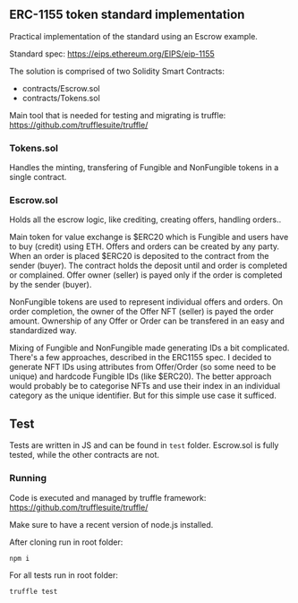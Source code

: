 ## ERC-1155 token standard implementation 

Practical implementation of the standard using an Escrow example.

Standard spec: https://eips.ethereum.org/EIPS/eip-1155

The solution is comprised of two Solidity Smart Contracts:
 - contracts/Escrow.sol
 - contracts/Tokens.sol

Main tool that is needed for testing and migrating is truffle:
https://github.com/trufflesuite/truffle/

### Tokens.sol
Handles the minting, transfering of Fungible and NonFungible tokens in a single contract.

### Escrow.sol
Holds all the escrow logic, like crediting, creating offers, handling orders..

Main token for value exchange is $ERC20 which is Fungible and users have to buy (credit) using ETH. Offers and orders can be created by any party. When an order is placed $ERC20 is deposited to the contract from the sender (buyer). The contract holds the deposit until and order is completed or complained. Offer owner (seller) is payed only if the order is completed by the sender (buyer).

NonFungible tokens are used to represent individual offers and orders. On order completion, the owner of the Offer NFT (seller) is payed the order amount.
Ownership of any Offer or Order can be transfered in an easy and standardized way.

Mixing of Fungible and NonFungible made generating IDs a bit complicated. There's a few approaches, described in the ERC1155 spec. I decided to generate NFT IDs using attributes from Offer/Order (so some need to be unique) and hardcode Fungible IDs (like $ERC20). The better approach would probably be to categorise NFTs and use their index in an individual category as the unique identifier. But for this simple use case it sufficed.

## Test
Tests are written in JS and can be found in `test` folder. Escrow.sol is fully tested, while the other contracts are not.

### Running

Code is executed and managed by truffle framework:
https://github.com/trufflesuite/truffle/

Make sure to have a recent version of node.js installed.

After cloning run in root folder:
```
npm i
```

For all tests run in root folder:

```
truffle test
```
